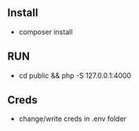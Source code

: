 ## Install
- composer install

## RUN
- cd public && php -S 127.0.0.1:4000

## Creds
- change/write creds in .env  folder



